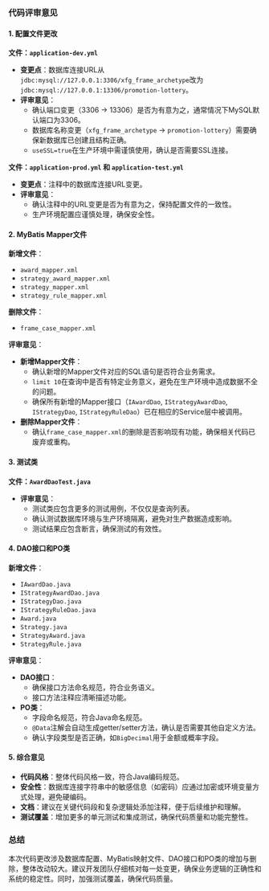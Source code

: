### 代码评审意见

#### 1. 配置文件更改
**文件：`application-dev.yml`**
- **变更点**：数据库连接URL从`jdbc:mysql://127.0.0.1:3306/xfg_frame_archetype`改为`jdbc:mysql://127.0.0.1:13306/promotion-lottery`。
- **评审意见**：
  - 确认端口变更（3306 -> 13306）是否为有意为之，通常情况下MySQL默认端口为3306。
  - 数据库名称变更（`xfg_frame_archetype` -> `promotion-lottery`）需要确保新数据库已创建且结构正确。
  - `useSSL=true`在生产环境中需谨慎使用，确认是否需要SSL连接。

**文件：`application-prod.yml` 和 `application-test.yml`**
- **变更点**：注释中的数据库连接URL变更。
- **评审意见**：
  - 确认注释中的URL变更是否为有意为之，保持配置文件的一致性。
  - 生产环境配置应谨慎处理，确保安全性。

#### 2. MyBatis Mapper文件
**新增文件**：
- `award_mapper.xml`
- `strategy_award_mapper.xml`
- `strategy_mapper.xml`
- `strategy_rule_mapper.xml`

**删除文件**：
- `frame_case_mapper.xml`

**评审意见**：
- **新增Mapper文件**：
  - 确认新增的Mapper文件对应的SQL语句是否符合业务需求。
  - `limit 10`在查询中是否有特定业务意义，避免在生产环境中造成数据不全的问题。
  - 确保所有新增的Mapper接口（`IAwardDao`, `IStrategyAwardDao`, `IStrategyDao`, `IStrategyRuleDao`）已在相应的Service层中被调用。
- **删除Mapper文件**：
  - 确认`frame_case_mapper.xml`的删除是否影响现有功能，确保相关代码已废弃或重构。

#### 3. 测试类
**文件：`AwardDaoTest.java`**
- **评审意见**：
  - 测试类应包含更多的测试用例，不仅仅是查询列表。
  - 确认测试数据库环境与生产环境隔离，避免对生产数据造成影响。
  - 测试结果应包含断言，确保测试的有效性。

#### 4. DAO接口和PO类
**新增文件**：
- `IAwardDao.java`
- `IStrategyAwardDao.java`
- `IStrategyDao.java`
- `IStrategyRuleDao.java`
- `Award.java`
- `Strategy.java`
- `StrategyAward.java`
- `StrategyRule.java`

**评审意见**：
- **DAO接口**：
  - 确保接口方法命名规范，符合业务语义。
  - 接口方法注释应清晰描述功能。
- **PO类**：
  - 字段命名规范，符合Java命名规范。
  - `@Data`注解会自动生成getter/setter方法，确认是否需要其他自定义方法。
  - 确认字段类型是否正确，如`BigDecimal`用于金额或概率字段。

#### 5. 综合意见
- **代码风格**：整体代码风格一致，符合Java编码规范。
- **安全性**：数据库连接字符串中的敏感信息（如密码）应通过加密或环境变量方式处理，避免硬编码。
- **文档**：建议在关键代码段和复杂逻辑处添加注释，便于后续维护和理解。
- **测试覆盖**：增加更多的单元测试和集成测试，确保代码质量和功能完整性。

### 总结
本次代码更改涉及数据库配置、MyBatis映射文件、DAO接口和PO类的增加与删除，整体改动较大。建议开发团队仔细核对每一处变更，确保业务逻辑的正确性和系统的稳定性。同时，加强测试覆盖，确保代码质量。